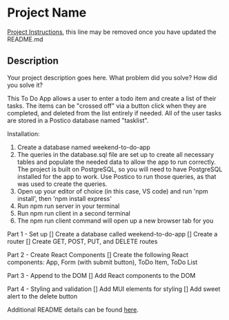 # Project Name

[Project Instructions](./INSTRUCTIONS.md), this line may be removed once you have updated the README.md

## Description

Your project description goes here. What problem did you solve? How did you solve it?

This To Do App allows a user to enter a todo item and create a list of their tasks. The items can be "crossed off" via a button click when they are completed, 
and deleted from the list entirely if needed. All of the user tasks are stored in a Postico database named "tasklist". 


Installation: 


1. Create a database named weekend-to-do-app
2. The queries in the database.sql file are set up to create all necessary tables and populate the needed data to allow the app to run correctly. The project is built on PostgreSQL, so you will need to have PostgreSQL installed for the app to work. Use Postico to run those queries, as that was used to create the queries.
3. Open up your editor of choice (in this case, VS code) and run 'npm install', then 'npm install express'
4. Run npm run server in your terminal
5. Run npm run client in a second terminal
6. The npm run client command will open up a new browser tab for you


Part 1 - Set up
[] Create a database called weekend-to-do-app
[] Create a router
[] Create GET, POST, PUT, and DELETE routes

Part 2 - Create React Components
[] Create the following React components: App, Form (with submit button), ToDo Item, ToDo List

Part 3 - Append to the DOM
[] Add React components to the DOM

Part 4 - Styling and validation
[] Add MUI elements for styling
[] Add sweet alert to the delete button


Additional README details can be found [here](https://github.com/PrimeAcademy/readme-template/blob/master/README.md).

